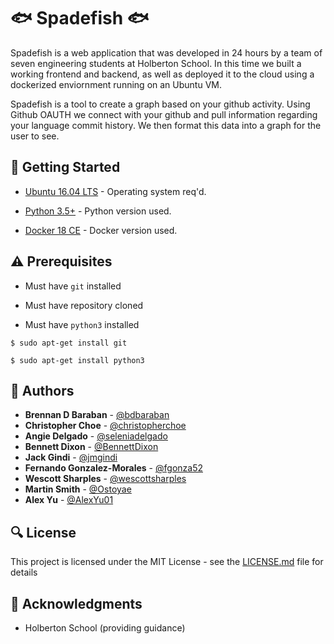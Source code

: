 # :fish: Spadefish :fish:

Spadefish is a web application that was developed in 24 hours by a team of seven engineering students at Holberton School. In this time we built a working frontend and backend, as well as deployed it to the cloud using a dockerized enviornment running on an Ubuntu VM.

Spadefish is a tool to create a graph based on your github activity. Using Github OAUTH we connect with your github and pull information regarding your language commit history. We then format this data into a graph for the user to see.

## :running: Getting Started

* [Ubuntu 16.04 LTS](http://releases.ubuntu.com/16.04/) - Operating system req'd.

* [Python 3.5+](https://www.python.org/downloads/release/python-354/) - Python version used.

* [Docker 18 CE](https://docs.docker.com/install/) - Docker version used.

## :warning: Prerequisites

* Must have `git` installed

* Must have repository cloned

* Must have `python3` installed

```
$ sudo apt-get install git
```

```
$ sudo apt-get install python3
```

## :blue_book: Authors
* **Brennan D Baraban** - [@bdbaraban](https://github.com/bdbaraban)
* **Christopher Choe** - [@christopherchoe](https://github.com/christopherchoe)
* **Angie Delgado** - [@seleniadelgado](https://github.com/seleniadelgado)
* **Bennett Dixon** - [@BennettDixon](https://github.com/BennettDixon)
* **Jack Gindi** - [@jmgindi](https://github.com/jmgindi)
* **Fernando Gonzalez-Morales** - [@fgonza52](https://github.com/fgonza52)
* **Wescott Sharples** - [@wescottsharples](https://github.com/wescottsharples)
* **Martin Smith** - [@Ostoyae](https://github.com/Ostoyae)
* **Alex Yu** - [@AlexYu01](https://github.com/AlexYu01)

## :mag: License

This project is licensed under the MIT License - see the [LICENSE.md](TODO) file for details



## :mega: Acknowledgments

* Holberton School (providing guidance)
